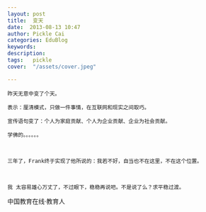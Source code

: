 ```yaml
---
layout: post  
title:  变天  
date:  2013-08-13 10:47  
author: Pickle Cai  
categories: EduBlog  
keywords: 
description:   
tags:	pickle   
cover:  "/assets/cover.jpeg"  

---  
```

    
	昨天无意中变了个天。

	表示：厘清模式，只做一件事情，在互联网和现实之间取巧。

	宣传语句变了：个人为家庭贡献、个人为企业贡献、企业为社会贡献。

	学佛的。。。。。。

	 

	三年了，Frank终于实现了他所说的：我若不好，自当也不在这里，不在这个位置。

	 

	我 太容易雄心万丈了，不过眼下，稳稳再说吧。不是说了么？求平稳过渡。



		    
 中国教育在线·教育人

